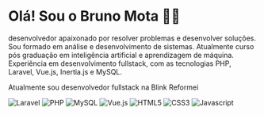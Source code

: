 # Olá! Sou o Bruno Mota 👨‍💻

desenvolvedor apaixonado por resolver problemas e desenvolver soluções. Sou formado em análise e desenvolvimento de sistemas. Atualmente curso pós graduação em inteligência artificial e aprendizagem de máquina. Experiência em desenvolvimento fullstack, com as tecnologias PHP, Laravel, Vue.js, Inertia.js e MySQL.

Atualmente sou desenvolvedor fullstack na Blink Reformei

![Laravel](https://img.shields.io/badge/Laravel-FF2D20?style=for-the-badge&logo=laravel&logoColor=white
) ![PHP](https://img.shields.io/badge/PHP-777BB4?style=for-the-badge&logo=php&logoColor=white
) ![MySQL](https://img.shields.io/badge/MySQL-00000F?style=for-the-badge&logo=mysql&logoColor=white
) ![Vue.js](https://img.shields.io/badge/Vue.js-35495E?style=for-the-badge&logo=vue.js&logoColor=4FC08D
) ![HTML5](https://img.shields.io/badge/HTML5-E34F26?style=for-the-badge&logo=html5&logoColor=white
) ![CSS3](https://img.shields.io/badge/CSS3-1572B6?style=for-the-badge&logo=css3&logoColor=white
) ![Javascript](https://img.shields.io/badge/JavaScript-323330?style=for-the-badge&logo=javascript&logoColor=F7DF1E
)

